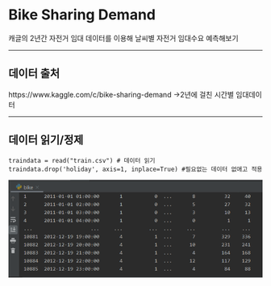 <H1>Bike Sharing Demand </H1> 캐글의 2년간 자전거 임대 데이터를 이용해 날씨별 자전거 임대수요 예측해보기

<HR>

<H2>데이터 출처</H2>
https://www.kaggle.com/c/bike-sharing-demand
->2년에 걸친 시간별 임대데이터
  
<HR>
  
<H2>데이터 읽기/정제</H2>
<pre><code>traindata = read("train.csv") # 데이터 읽기
traindata.drop('holiday', axis=1, inplace=True) #필요없는 데이터 없애고 적용</code></pre>

![](이미지/데이터.PNG)
